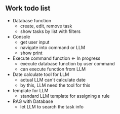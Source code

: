 ## Work todo list
- Database function
    - create, edit, remove task
    - show tasks by list with filters
- Console
    - get user input
    - navigate into command or LLM
    - show print
- Execute command function <- In progress
    - execute database function by user command
    - can execute function from LLM
- Date calculate tool for LLM
    - actual LLM can't calculate date
    - by this, LLM need the tool for this
- template for LLM
    - standard LLM template for assigning a rule
- RAG with Database
    - let LLM to search the task info